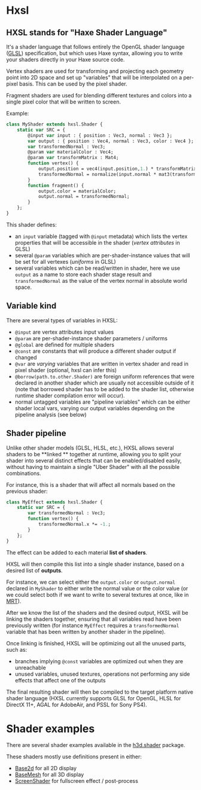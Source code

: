 # Hxsl

## HXSL stands for "Haxe Shader Language"

It's a shader language that follows entirely the OpenGL shader language ([GLSL](https://en.wikipedia.org/wiki/OpenGL_Shading_Language)) specification, but which uses Haxe syntax, allowing you to write your shaders directly in your Haxe source code.

Vertex shaders are used for transforming and projecting each geometry point into 2D space and set up "variables" that will be interpolated on a per-pixel basis. This can be used by the pixel shader.

Fragment shaders are used for blending different textures and colors into a single pixel color that will be written to screen.

Example:

```haxe
class MyShader extends hxsl.Shader {
    static var SRC = {
        @input var input : { position : Vec3, normal : Vec3 };
        var output : { position : Vec4, normal : Vec3, color : Vec4 };
        var transformedNormal : Vec3;
        @param var materialColor : Vec4;
        @param var transformMatrix : Mat4;
        function vertex() {
            output.position = vec4(input.position,1.) * transformMatrix;
            transformedNormal = normalize(input.normal * mat3(transformMatrix));
        }
        function fragment() {
            output.color = materialColor;
            output.normal = transformedNormal;
        }
    };
}
```

This shader defines:

* an `input` variable (tagged with `@input` metadata) which lists the vertex properties that will be accessible in the shader (_vertex attributes_ in GLSL)
* several `@param` variables which are per-shader-instance values that will be set for all vertexes (_uniforms_ in GLSL)
* several variables which can be read/written in shader, here we use `output` as a name to store each shader stage result and `transformedNormal` as the value of the vertex normal in absolute world space.

## Variable kind

There are several types of variables in HXSL:

- `@input` are vertex attributes input values
- `@param` are per-shader-instance shader parameters / uniforms
- `@global` are defined for multiple shaders
- `@const` are constants that will produce a different shader output if changed
- `@var` are _varying_ variables that are written in vertex shader and read in pixel shader (optional, hxsl can infer this)
- `@borrow(path.to.other.Shader)` are foreign uniform references that were declared in another shader which are usually not accessible outside of it (note that borrowed shader has to be added to the shader list, otherwise runtime shader compilation error will occur).
- normal untagged variables are "pipeline variables" which can be either shader local vars, varying our output variables depending on the pipeline analysis (see below)

## Shader pipeline

Unlike other shader models (GLSL, HLSL, etc.), HXSL allows several shaders to be **linked ** together at runtime, allowing you to split your shader into several distinct effects that can be enabled/disabled easily, without having to maintain a single "Uber Shader" with all the possible combinations.

For instance, this is a shader that will affect all normals based on the previous shader:

```haxe
class MyEffect extends hxsl.Shader {
    static var SRC = {
        var transformedNormal : Vec3;
        function vertex() {
            transformedNormal.x *= -1.;
        }
    };
}
```

The effect can be added to each material **list of shaders**.

HXSL will then compile this list into a single shader instance, based on a desired list of **outputs**.

For instance, we can select either the `output.color` or `output.normal` declared in `MyShader` to either write the normal value or the color value (or we could select both if we want to write to several textures at once, like in [MRT](https://en.wikipedia.org/wiki/Multiple_Render_Targets)).

After we know the list of the shaders and the desired output, HXSL will be linking the shaders together, ensuring that all variables read have been previously written (for instance `MyEffect` requires a `transformedNormal` variable that has been written by another shader in the pipeline).

Once linking is finished, HXSL will be optimizing out all the unused parts, such as:

* branches implying `@const` variables are optimized out when they are unreachable
* unused variables, unused textures, operations not performing any side effects that affect one of the outputs

The final resulting shader will then be compiled to the target platform native shader language (HXSL currently supports GLSL for OpenGL, HLSL for DirectX 11+, AGAL for AdobeAir, and PSSL for Sony PS4).

# Shader examples

There are several shader examples available in the [h3d.shader](api/h3d/shader) package.

These shaders mostly use definitions present in either:

* [Base2d](api/h3d/shader/Base2d.html) for all 2D display
* [BaseMesh](api/h3d/shader/BaseMesh.html) for all 3D display
* [ScreenShader](api/h3d/shader/ScreenShader.html) for fullscreen effect / post-process
